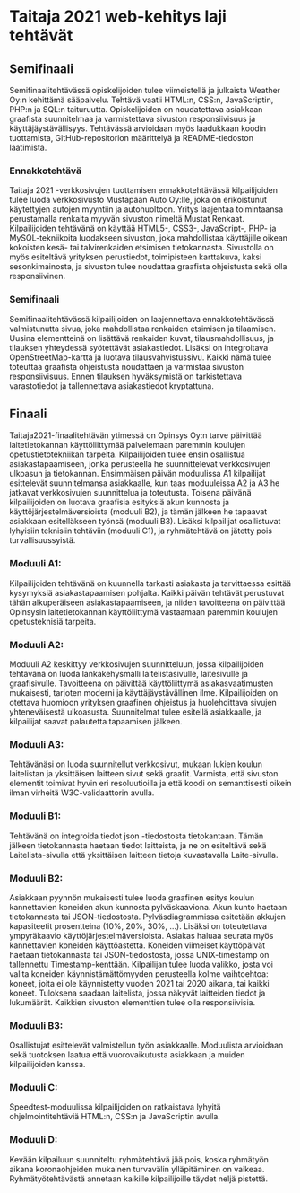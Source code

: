# Taitaja 2021 web-kehitys laji tehtävät

## Semifinaali

Semifinaalitehtävässä opiskelijoiden tulee viimeistellä ja julkaista Weather Oy:n kehittämä sääpalvelu. Tehtävä vaatii HTML:n, CSS:n, JavaScriptin, PHP:n ja SQL:n taituruutta. Opiskelijoiden on noudatettava asiakkaan graafista suunnitelmaa ja varmistettava sivuston responsiivisuus ja käyttäjäystävällisyys. Tehtävässä arvioidaan myös laadukkaan koodin tuottamista, GitHub-repositorion määrittelyä ja README-tiedoston laatimista.

### Ennakkotehtävä

Taitaja 2021 -verkkosivujen tuottamisen ennakkotehtävässä kilpailijoiden tulee luoda verkkosivusto Mustapään Auto Oy:lle, joka on erikoistunut käytettyjen autojen myyntiin ja autohuoltoon. Yritys laajentaa toimintaansa perustamalla renkaita myyvän sivuston nimeltä Mustat Renkaat. Kilpailijoiden tehtävänä on käyttää HTML5-, CSS3-, JavaScript-, PHP- ja MySQL-tekniikoita luodakseen sivuston, joka mahdollistaa käyttäjille oikean kokoisten kesä- tai talvirenkaiden etsimisen tietokannasta. Sivustolla on myös esiteltävä yrityksen perustiedot, toimipisteen karttakuva, kaksi sesonkimainosta, ja sivuston tulee noudattaa graafista ohjeistusta sekä olla responsiivinen.

### Semifinaali

Semifinaalitehtävässä kilpailijoiden on laajennettava ennakkotehtävässä valmistunutta sivua, joka mahdollistaa renkaiden etsimisen ja tilaamisen. Uusina elementteinä on lisättävä renkaiden kuvat, tilausmahdollisuus, ja tilauksen yhteydessä syötettävät asiakastiedot. Lisäksi on integroitava OpenStreetMap-kartta ja luotava tilausvahvistussivu. Kaikki nämä tulee toteuttaa graafista ohjeistusta noudattaen ja varmistaa sivuston responsiivisuus. Ennen tilauksen hyväksymistä on tarkistettava varastotiedot ja tallennettava asiakastiedot kryptattuna.

## Finaali

Taitaja2021-finaalitehtävän ytimessä on Opinsys Oy:n tarve päivittää laitetietokannan käyttöliittymää palvelemaan paremmin koulujen opetustietotekniikan tarpeita. Kilpailijoiden tulee ensin osallistua asiakastapaamiseen, jonka perusteella he suunnittelevat verkkosivujen ulkoasun ja tietokannan. Ensimmäisen päivän moduulissa A1 kilpailijat esittelevät suunnitelmansa asiakkaalle, kun taas moduuleissa A2 ja A3 he jatkavat verkkosivujen suunnittelua ja toteutusta. Toisena päivänä kilpailijoiden on luotava graafisia esityksiä akun kunnosta ja käyttöjärjestelmäversioista (moduuli B2), ja tämän jälkeen he tapaavat asiakkaan esitelläkseen työnsä (moduuli B3). Lisäksi kilpailijat osallistuvat lyhyisiin teknisiin tehtäviin (moduuli C1), ja ryhmätehtävä on jätetty pois turvallisuussyistä.

### Moduuli A1:

Kilpailijoiden tehtävänä on kuunnella tarkasti asiakasta ja tarvittaessa esittää kysymyksiä asiakastapaamisen pohjalta. Kaikki päivän tehtävät perustuvat tähän alkuperäiseen asiakastapaamiseen, ja niiden tavoitteena on päivittää Opinsysin laitetietokannan käyttöliittymä vastaamaan paremmin koulujen opetusteknisiä tarpeita.

### Moduuli A2:

Moduuli A2 keskittyy verkkosivujen suunnitteluun, jossa kilpailijoiden tehtävänä on luoda lankakehysmalli laitelistasivulle, laitesivulle ja graafisivulle. Tavoitteena on päivittää käyttöliittymä asiakasvaatimusten mukaisesti, tarjoten moderni ja käyttäjäystävällinen ilme. Kilpailijoiden on otettava huomioon yrityksen graafinen ohjeistus ja huolehdittava sivujen yhteneväisestä ulkoasusta. Suunnitelmat tulee esitellä asiakkaalle, ja kilpailijat saavat palautetta tapaamisen jälkeen.

### Moduuli A3:

Tehtävänäsi on luoda suunnitellut verkkosivut, mukaan lukien koulun laitelistan ja yksittäisen laitteen sivut sekä graafit. Varmista, että sivuston elementit toimivat hyvin eri resoluutioilla ja että koodi on semanttisesti oikein ilman virheitä W3C-validaattorin avulla.

### Moduuli B1:

Tehtävänä on integroida tiedot json -tiedostosta tietokantaan. Tämän jälkeen tietokannasta haetaan tiedot laitteista, ja ne on esiteltävä sekä Laitelista-sivulla että yksittäisen laitteen tietoja kuvastavalla Laite-sivulla.

### Moduuli B2:

Asiakkaan pyynnön mukaisesti tulee luoda graafinen esitys koulun kannettavien koneiden akun kunnosta pylväskaaviona. Akun kunto haetaan tietokannasta tai JSON-tiedostosta. Pylväsdiagrammissa esitetään akkujen kapasiteetit prosentteina (10%, 20%, 30%, ...). Lisäksi on toteutettava ympyräkaavio käyttöjärjestelmäversioista. Asiakas haluaa seurata myös kannettavien koneiden käyttöastetta. Koneiden viimeiset käyttöpäivät haetaan tietokannasta tai JSON-tiedostosta, jossa UNIX-timestamp on tallennettu Timestamp-kenttään. Kilpailijan tulee luoda valikko, josta voi valita koneiden käynnistämättömyyden perusteella kolme vaihtoehtoa: koneet, joita ei ole käynnistetty vuoden 2021 tai 2020 aikana, tai kaikki koneet. Tuloksena saadaan laitelista, jossa näkyvät laitteiden tiedot ja lukumäärät. Kaikkien sivuston elementtien tulee olla responsiivisia.

### Moduuli B3:

Osallistujat esittelevät valmistellun työn asiakkaalle. Moduulista arvioidaan sekä tuotoksen laatua että vuorovaikutusta asiakkaan ja muiden kilpailijoiden kanssa.

### Moduuli C:

Speedtest-moduulissa kilpailijoiden on ratkaistava lyhyitä ohjelmointitehtäviä HTML:n, CSS:n ja JavaScriptin avulla.

### Moduuli D:

Kevään kilpailuun suunniteltu ryhmätehtävä jää pois, koska ryhmätyön aikana koronaohjeiden mukainen turvavälin ylläpitäminen on vaikeaa. Ryhmätyötehtävästä annetaan kaikille kilpailijoille täydet neljä pistettä.
